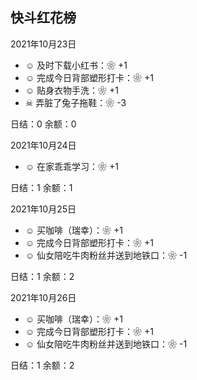 ## 快斗红花榜

2021年10月23日
- ☺ 及时下载小红书：❀ +1
- ☺ 完成今日背部塑形打卡：❀ +1
- ☺ 贴身衣物手洗：❀ +1
- ☠ 弄脏了兔子拖鞋：❀ -3

日结：0
余额：0

2021年10月24日
- ☺ 在家乖乖学习：❀ +1

日结：1
余额：1

2021年10月25日
- ☺ 买咖啡（瑞幸）：❀ +1
- ☺ 完成今日背部塑形打卡：❀ +1
- ☺ 仙女陪吃牛肉粉丝并送到地铁口：❀ -1

日结：1
余额：2

2021年10月26日
- ☺ 买咖啡（瑞幸）：❀ +1
- ☺ 完成今日背部塑形打卡：❀ +1
- ☺ 仙女陪吃牛肉粉丝并送到地铁口：❀ -1

日结：1
余额：2
